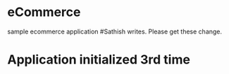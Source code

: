 # eCommerce
sample ecommerce application
#Sathish writes. Please get these change.
# Application initialized 3rd time
